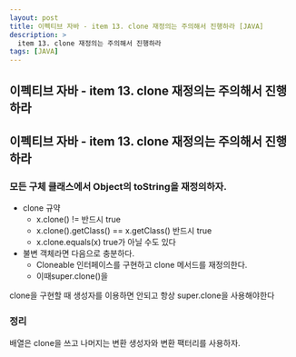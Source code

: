 ```yaml
---
layout: post
title: 이펙티브 자바 - item 13. clone 재정의는 주의해서 진행하라 [JAVA]
description: >
  item 13. clone 재정의는 주의해서 진행하라
tags: [JAVA]
---
```


## 이펙티브 자바 - item 13. clone 재정의는 주의해서 진행하라

## 이펙티브 자바 - item 13. clone 재정의는 주의해서 진행하라

### 모든 구체 클래스에서 Object의 toString을 재정의하자.

- clone 규약
  - x.clone() != 반드시 true
  - x.clone().getClass() == x.getClass() 반드시 true
  - x.clone.equals(x) true가 아닐 수도 있다
- 불변 객체라면 다음으로 충분하다.
  - Cloneable 인터페이스를 구현하고 clone 메서드를 재정의한다.
  - 이때super.clone()을

clone을 구현할 때 생성자를 이용하면 안되고 항상 super.clone을 사용해야한다

### 정리

배열은 clone을 쓰고 나머지는 변환 생성자와 변환 팩터리를 사용하자.
